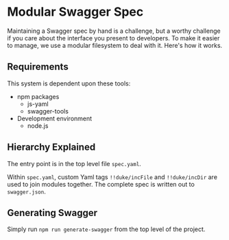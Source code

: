 # Modular Swagger Spec

Maintaining a Swagger spec by hand is a challenge, but a worthy challenge if you
care about the interface you present to developers. To make it easier to manage,
we use a modular filesystem to deal with it. Here's how it works.

## Requirements

This system is dependent upon these tools:

  * npm packages
    * js-yaml
	* swagger-tools
  * Development environment
    * node.js

## Hierarchy Explained

The entry point is in the top level file `spec.yaml`.

Within `spec.yaml`, custom Yaml tags `!!duke/incFile` and `!!duke/incDir` are
used to join modules together. The complete spec is written out to `swagger.json`.

## Generating Swagger

Simply run `npm run generate-swagger` from the top level of the project.
